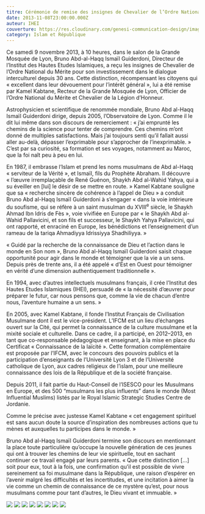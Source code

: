 ```yaml
---
titre: Cérémonie de remise des insignes de Chevalier de l’Ordre National du Mérite
date: 2013-11-08T23:00:00.000Z
auteur: IHEI
couverture: https://res.cloudinary.com/genesi-communication-design/image/upload/w_900,h_600,c_fill/v1606410296/ihei/articles/ismail-guiderdoni-chevalier/DSC_0248_bldysh.jpg
category: Islam et République
---
```

Ce samedi 9 novembre 2013, à 10 heures, dans le salon de la Grande Mosquée de Lyon, Bruno Abd-al-Haqq Ismaïl Guiderdoni, Directeur de  l’Institut des Hautes Etudes Islamiques, a reçu les insignes de  Chevalier de l’Ordre National du Mérite pour son investissement dans le  dialogue interculturel depuis 30 ans. Cette distinction, récompensant  les citoyens qui «&nbsp;excellent dans leur dévouement pour l’intérêt général&nbsp;», lui a été remise par Kamel Kabtane, Recteur de la Grande Mosquée de Lyon, Officier de l’Ordre National du Mérite et Chevalier de la Légion d’Honneur.

Astrophysicien et scientifique de renommée mondiale, Bruno Abd al-Haqq Ismaïl Guiderdoni dirige, depuis 2005, l’Observatoire de Lyon. Comme il le dit lui même dans son discours de remerciement&nbsp;: «&nbsp;j’ai emprunté les chemins de la science pour tenter de comprendre. Ces chemins m’ont donné de multiples satisfactions. Mais j’ai toujours senti qu’il fallait aussi aller au-delà, dépasser l’exprimable pour s’approcher de l’inexprimable.&nbsp;» C’est par sa curiosité, sa formation et ses voyages, notamment au Maroc, que la foi naît peu à peu en lui.

En 1987, il embrasse l’Islam et prend  les noms musulmans de Abd al-Haqq «&nbsp;serviteur de la Vérité&nbsp;», et Ismaïl, fils du Prophète Abraham. Il découvre «&nbsp;l’&oelig;uvre irremplaçable de René Guénon, Shaykh Abd al-Wahid Yahya, qui a su éveiller en \[lui] le désir de se mettre en route.&nbsp;» Kamel Kabtane souligne que sa «&nbsp;recherche sincère de cohérence à l’appel de Dieu&nbsp;» a conduit Bruno Abd al-Haqq Ismaïl Guiderdoni à s’engager «&nbsp;dans la voie intérieure du soufisme, qui se réfère à un saint musulman du XVIII<sup>e</sup> siècle, le Shaykh Ahmad Ibn Idris de Fès&nbsp;», voie vivifiée en Europe par «&nbsp;le Shaykh Abd al-Wahid Pallavicini, et son fils et successeur, le Shaykh Yahya Pallavicini, qui ont rapporté, et enraciné en Europe, les bénédictions et l’enseignement d’un rameau de la tariqa Ahmadiyya Idrissiyya Shadhiliyya.&nbsp;»

«&nbsp;Guidé par la recherche de la connaissance de Dieu et l’action dans le monde en Son nom&nbsp;», Bruno Abd al-Haqq Ismaïl Guiderdoni saisit chaque opportunité pour agir dans le monde et témoigner que la vie a un sens. Depuis près de trente ans, il a été appelé «&nbsp;d’Est en Ouest pour témoigner en vérité d’une dimension authentiquement traditionnelle&nbsp;».

En 1994, avec d’autres intellectuels musulmans français, il crée l’Institut des Hautes Etudes Islamiques (IHEI), persuadé de «&nbsp;la nécessité d’&oelig;uvrer pour préparer le futur, car nous pensons que, comme la vie de chacun d’entre nous, l’aventure humaine a un sens.&nbsp;»

En 2005, avec Kamel Kabtane, il fonde l’Institut Français de Civilisation Musulmane dont il est le vice-président. L’IFCM est un lieu d’échanges ouvert sur la Cité, qui permet la connaissance de la culture musulmane et la mixité sociale et culturelle. Dans ce cadre, il a participé, en 2012–2013, en tant que co-responsable pédagogique et enseignant, à la mise en place du Certificat «&nbsp;Connaissance de la laïcité&nbsp;». Cette formation complémentaire est proposée par l’IFCM, avec le concours des pouvoirs publics et la participation d’enseignants de l’Université Lyon 3 et de l’Université catholique de Lyon, aux cadres religieux de l’islam, pour une meilleure connaissance des lois de la République et de la société française.

Depuis 2011, il fait partie du Haut-Conseil de l’ISESCO pour les Musulmans en Europe, et des 500 “musulmans les plus influents” dans le monde (Most Influential Muslims) listés par le Royal Islamic Strategic Studies Centre de Jordanie.

Comme le précise avec justesse Kamel Kabtane «&nbsp;cet engagement spirituel est sans aucun doute la source d’inspiration des nombreuses actions que tu mènes et auxquelles tu participes dans le monde.&nbsp;»

Bruno Abd al-Haqq Ismaïl Guiderdoni termine son discours en mentionnant la place toute particulière qu’occupe la nouvelle génération de ces jeunes qui ont à trouver les chemins de leur vie spirituelle, tout en sachant continuer ce travail engagé par leurs parents. «&nbsp;Que cette distinction \[…] soit pour eux, tout à la fois, une confirmation qu’il est possible de vivre sereinement sa foi musulmane dans la République, une raison d’espérer en l’avenir malgré les difficultés et les incertitudes, et une incitation à aimer la vie comme un chemin de connaissance de ce mystère qu’est, pour nous musulmans comme pour tant d’autres, le Dieu vivant et immuable.&nbsp;»


![](https://res.cloudinary.com/genesi-communication-design/image/upload/w_900,h_600,c_fill/v1606410299/ihei/articles/ismail-guiderdoni-chevalier/DSC_0237_j710m4.jpg)
![](https://res.cloudinary.com/genesi-communication-design/image/upload/w_900,h_600,c_fill/v1606410293/ihei/articles/ismail-guiderdoni-chevalier/DSC_0172_s4di0b.jpg)
![](https://res.cloudinary.com/genesi-communication-design/image/upload/w_900,h_600,c_fill/v1606410295/ihei/articles/ismail-guiderdoni-chevalier/DSC_0151_el512o.jpg)
![](https://res.cloudinary.com/genesi-communication-design/image/upload/w_900,h_600,c_fill/v1606410286/ihei/articles/ismail-guiderdoni-chevalier/DSC_0253_ce7cgp.jpg)
![](https://res.cloudinary.com/genesi-communication-design/image/upload/w_900,h_600,c_fill/v1606410286/ihei/articles/ismail-guiderdoni-chevalier/DSC_0227_mmgd3g.jpg)
![](https://res.cloudinary.com/genesi-communication-design/image/upload/w_900,h_600,c_fill/v1606410288/ihei/articles/ismail-guiderdoni-chevalier/DSC_0234_ovidog.jpg)
![](https://res.cloudinary.com/genesi-communication-design/image/upload/w_900,h_600,c_fill/v1606410296/ihei/articles/ismail-guiderdoni-chevalier/DSC_0239_gajorg.jpg)
![](https://res.cloudinary.com/genesi-communication-design/image/upload/w_900,h_600,c_fill/v1606410295/ihei/articles/ismail-guiderdoni-chevalier/DSC_0179_q5ennk.jpg)